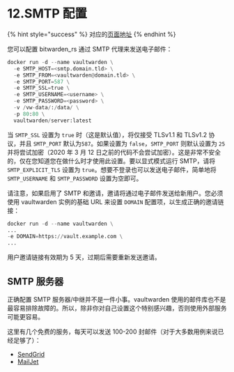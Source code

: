 # 12.SMTP 配置

{% hint style="success" %}
对应的[页面地址](https://github.com/dani-garcia/bitwarden_rs/wiki/SMTP-configuration)
{% endhint %}

您可以配置 bitwarden\_rs 通过 SMTP 代理来发送电子邮件：

```python
docker run -d --name vaultwarden \
  -e SMTP_HOST=<smtp.domain.tld> \
  -e SMTP_FROM=<vaultwarden@domain.tld> \
  -e SMTP_PORT=587 \
  -e SMTP_SSL=true \
  -e SMTP_USERNAME=<username> \
  -e SMTP_PASSWORD=<password> \
  -v /vw-data/:/data/ \
  -p 80:80 \
  vaultwarden/server:latest
```

当 `SMTP_SSL` 设置为 `true` 时（这是默认值），将仅接受 TLSv1.1 和 TLSv1.2 协议，并且 `SMTP_PORT` 默认为`587`。如果设置为 `false`，`SMTP_PORT` 则默认设置为 `25` 并将尝试加密（2020 年 3 月 12 日之前的代码不会尝试加密）。这是非常不安全的，仅在您知道您在做什么时才使用此设置。要以显式模式运行 SMTP，请将 `SMTP_EXPLICIT_TLS` 设置为 `true`。想要不登录也可以发送电子邮件，简单地将 `SMTP_USERNAME` 和 `SMTP_PASSWORD` 设置为空即可。

请注意，如果启用了 SMTP 和邀请，邀请将通过电子邮件发送给新用户。您必须使用 vaultwarden 实例的基础 URL 来设置 `DOMAIN` 配置项，以生成正确的邀请链接：

```python
docker run -d --name vaultwarden \
...
-e DOMAIN=https://vault.example.com \
...
```

用户邀请链接有效期为 5 天，过期后需要重新发送邀请。

## SMTP 服务器 <a id="smtp-servers"></a>

正确配置 SMTP 服务器/中继并不是一件小事。vaultwarden 使用的邮件库也不是最容易排除故障的。所以，除非你对自己设置这个特别感兴趣，否则使用外部服务可能更容易。

这里有几个免费的服务，每天可以发送 100-200 封邮件（对于大多数用例来说已经足够了）：

* [SendGrid](https://sendgrid.com/)
* [MailJet](https://www.mailjet.com/)

